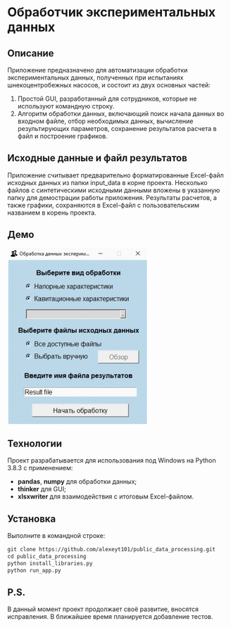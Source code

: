 # Обработчик экспериментальных данных

## Описание 
Приложение предназначено для автоматизации обработки экспериментальных данных, полученных при испытаниях шнекоцентробежных насосов, и состоит из двух основных частей: 
1. Простой GUI, разработанный для сотрудников, которые не используют командную строку.
2. Алгоритм обработки данных, включающий поиск начала данных во входном файле, отбор необходимых данных, вычисление результирующих параметров, сохранение результатов расчета в файл и построение графиков.

## Исходные данные и файл результатов
Приложение считывает предварительно форматированные Excel-файл исходных данных из папки input_data в корне проекта. Несколько файлов с синтетическими исходными данными вложены в указанную папку для демострации работы приложения. 
Результаты расчетов, а также графики, сохраняются в Excel-файл с пользовательским названием в корень проекта.

## Демо

![image](https://github.com/alexeyt101/public_data_processing/blob/readme_creating/readme_assets/demo.gif)

## Технологии 

Проект разрабатывается для использования под Windows на Python 3.8.3 с применением:
- **pandas**, **numpy** для обработки данных;
- **thinker** для GUI;
- **xlsxwriter** для взаимодействия с итоговым Excel-файлом.

## Установка 
Выполните в командной строке:
```
git clone https://github.com/alexeyt101/public_data_processing.git
cd public_data_processing
python install_libraries.py
python run_app.py
```

## P.S. 
В данный момент проект продолжает своё развитие, вносятся исправления. В ближайшее время планируется добавление тестов. 
